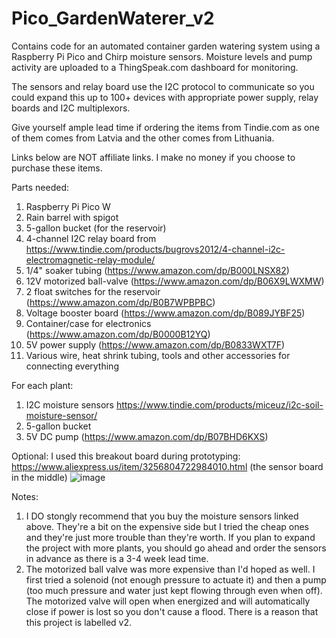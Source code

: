 # Pico_GardenWaterer_v2
Contains code for an automated container garden watering system using a Raspberry Pi Pico and Chirp moisture sensors.  Moisture levels and pump activity are uploaded to a ThingSpeak.com dashboard for monitoring.

The sensors and relay board use the I2C protocol to communicate so you could expand this up to 100+ devices with appropriate power supply, relay boards and I2C multiplexors.

Give yourself ample lead time if ordering the items from Tindie.com as one of them comes from Latvia and the other comes from Lithuania.

Links below are NOT affiliate links.  I make no money if you choose to purchase these items.

Parts needed:
  1. Raspberry Pi Pico W
  3. Rain barrel with spigot
  4. 5-gallon bucket (for the reservoir)
  5. 4-channel I2C relay board from https://www.tindie.com/products/bugrovs2012/4-channel-i2c-electromagnetic-relay-module/
  6. 1/4" soaker tubing (https://www.amazon.com/dp/B000LNSX82)
  7. 12V motorized ball-valve (https://www.amazon.com/dp/B06X9LWXMW)
  8. 2 float switches for the reservoir (https://www.amazon.com/dp/B0B7WPBPBC)
  9. Voltage booster board (https://www.amazon.com/dp/B089JYBF25)
  10. Container/case for electronics (https://www.amazon.com/dp/B0000B12YQ)
  11. 5V power supply (https://www.amazon.com/dp/B0833WXT7F)
  12. Various wire, heat shrink tubing, tools and other accessories for connecting everything
  
For each plant:
  1. I2C moisture sensors https://www.tindie.com/products/miceuz/i2c-soil-moisture-sensor/
  2. 5-gallon bucket
  3. 5V DC pump (https://www.amazon.com/dp/B07BHD6KXS)
  
Optional:
  I used this breakout board during prototyping:  https://www.aliexpress.us/item/3256804722984010.html  (the sensor board in the middle)
  ![image](https://user-images.githubusercontent.com/72585986/235741808-6da22ea0-a25a-4193-846f-0a3f7411a3d4.png)


Notes:  
  1. I DO stongly recommend that you buy the moisture sensors linked above.  They're a bit on the expensive side but I tried the cheap ones and they're just more trouble than they're worth.  If you plan to expand the project with more plants, you should go ahead and order the sensors in advance as there is a 3-4 week lead time.
  2. The motorized ball valve was more expensive than I'd hoped as well.  I first tried a solenoid (not enough pressure to actuate it) and then a pump (too much pressure and water just kept flowing through even when off).  The motorized valve will open when energized and will automatically close if power is lost so you don't cause a flood.  There is a reason that this project is labelled v2.
